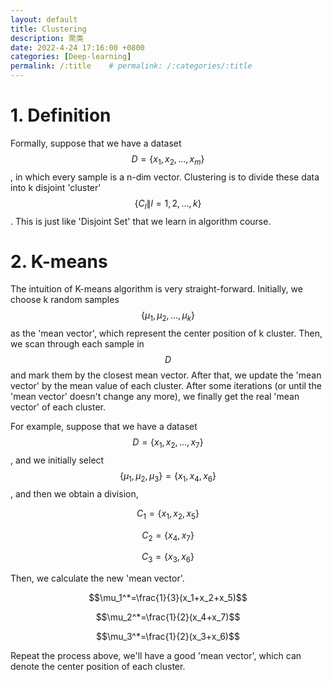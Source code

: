 ```yaml
---
layout: default
title: Clustering
description: 聚类
date: 2022-4-24 17:16:00 +0800
categories: [Deep-learning]
permalink: /:title    # permalink: /:categories/:title
---
```


# 1. Definition

Formally, suppose that we have a dataset $$D=\{x_1,x_2,...,x_m\}$$, in which every sample is a n-dim vector. Clustering is to divide these data into k disjoint 'cluster' $$\{C_l \| l=1,2,...,k\}$$. This is just like 'Disjoint Set' that we learn in algorithm course.

# 2. K-means

The intuition of K-means algorithm is very straight-forward. Initially, we choose k random samples $$\{ \mu_1,\mu_2,...,\mu_k \}$$ as the 'mean vector', which represent the center position of k cluster. Then, we scan through each sample in $$D$$ and mark them by the closest mean vector. After that, we update the 'mean vector' by the mean value of each cluster. After some iterations (or until the 'mean vector' doesn't change any more), we finally get the real 'mean vector' of each cluster.

For example, suppose that we have a dataset $$D=\{x_1,x_2,...,x_7\}$$, and we initially select $$\{ \mu_1, \mu_2, \mu_3 \} = \{ x_1, x_4, x_6\}$$, and then we obtain a division,

$$C_1 = \{x_1, x_2, x_5\}$$

$$C_2 = \{x_4, x_7\}$$

$$C_3 = \{x_3, x_6\}$$

Then, we calculate the new 'mean vector'.

$$\mu_1^*=\frac{1}{3}(x_1+x_2+x_5)$$

$$\mu_2^*=\frac{1}{2}(x_4+x_7)$$

$$\mu_3^*=\frac{1}{2}(x_3+x_6)$$

Repeat the process above, we'll have a good 'mean vector', which can denote the center position of each cluster.



